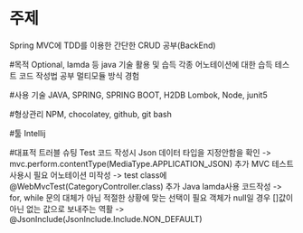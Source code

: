 # 주제
Spring MVC에 TDD를 이용한 간단한 CRUD 공부(BackEnd)

#목적
Optional, lamda 등 java 기술 활용 및 습득
각종 어노테이션에 대한 습득
테스트 코드 작성법 공부
멀티모듈 방식 경험

#사용 기술
JAVA, SPRING, SPRING BOOT, H2DB 
Lombok, Node, junit5

#형상관리
NPM, chocolatey, github, git bash

#툴
Intellij

#대표적 트러블 슈팅
Test 코드 작성시 Json 데이터 타입을 지정안함을 확인 -> mvc.perform.contentType(MediaType.APPLICATION_JSON) 추가
MVC 테스트 사용시 필요 어노테이션 미작성 -> test class에 @WebMvcTest(CategoryController.class) 추가
Java lamda사용 코드작성 -> for, while 문의 대체가 아님 적절한 상황에 맞는 선택이 필요
객체가 null일 경우 []값이 아닌 없는 값으로 보내주는 역활 -> @JsonInclude(JsonInclude.Include.NON_DEFAULT)